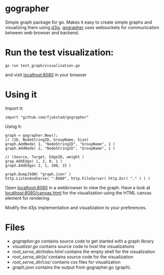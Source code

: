 # gographer

Simple graph package for go. Makes it easy to create simple graphs and visualizing them using [d3js](https://github.com/mbostock/d3). 
[gographer](https://github.com/fjukstad/gographer/) uses websockets for communication between web browser and backend. 


# Run the test visualization:

    go run test_graph/visualization.go
    
and visit [localhost:8080](http://localhost:8080) in your browser 

# Using it
Import it:

    import "github.com/fjukstad/gographer"

Using it:

    graph = gographer.New();
    // (ID, NodeStringID, GroupName, Size)
    graph.AddNode( 1, "NodeStringID", "GroupName", 1 )
    graph.AddNode( 2, "NodeStringID", "GroupName", 1 )

    // (Source, Target, EdgeID, weight )
    grap.AddEdge( 1, 2, 0, 1 )
    graph.AddEdge( 2, 1, 100, 15 )

    graph.DumpJSON( "graph.json" )
    http.ListenAndServe( ":8080", http.FileServer( http.Dir( "." ) ) )


Open [localhost:8080](http://localhost:8080) in a webbrowser to view the graph. Have a look at [localhost:8080/canvas.html](http://localhost:8080/canvas.html) for the visualization using the HTML canvas element for rendering. 

Modify the d3js implementation and visualization to your preferences.


# Files

- _gographer.go_ contains source code to get started with a graph library
- _visualizer.go_ contains source code to host the visualizations
- _root_serve_dir/index.html_ contains the empty shell for the visualization
- _root_serve_dir/js/_ contains source code for the visualization
- _root_serve_dir/css/_ contains css files for visualization
- _graph.json_ contains the output from gographer.go (graph).
